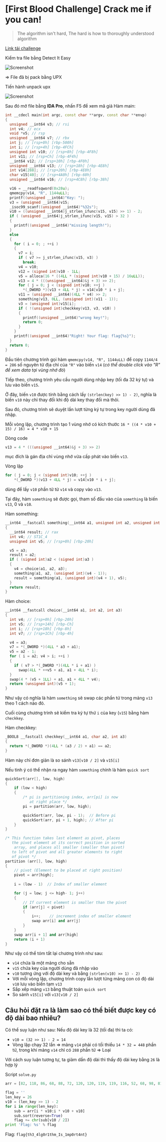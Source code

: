 # \[First Blood Challenge\] Crack me if you can!
>The algorithm isn't hard, The hard is how to thoroughly understood algorithm

[Link tải challenge](re4)

Kiểm tra file bằng Detect It Easy

![Screenshot](../screenshots/re_1.png?raw=true "Screenshot")

=> File đã bị pack bằng UPX

Tiến hành unpack upx

![Screenshot](../screenshots/re_2.png?raw=true "Screenshot")

Sau đó mở file bằng **IDA Pro**, nhấn F5 để xem mã giả
Hàm main:
```c++
int __cdecl main(int argc, const char **argv, const char **envp)
{
  unsigned __int64 v3; // rsi
  int v4; // ecx
  void *v5; // rsp
  unsigned __int64 v7; // rbx
  int j; // [rsp+0h] [rbp-500h]
  int i; // [rsp+4h] [rbp-4FCh]
  unsigned int v10; // [rsp+8h] [rbp-4F8h]
  int v11; // [rsp+Ch] [rbp-4F4h]
  __int64 v12; // [rsp+10h] [rbp-4F0h]
  unsigned __int64 v13; // [rsp+18h] [rbp-4E8h]
  int v14[288]; // [rsp+20h] [rbp-4E0h]
  char v15[40]; // [rsp+4A0h] [rbp-60h]
  unsigned __int64 v16; // [rsp+4C8h] [rbp-38h]

  v16 = __readfsqword(0x28u);
  qmemcpy(v14, "R", 1144uLL);
  printf((unsigned __int64)"Key: ");
  v3 = (unsigned __int64)v15;
  _isoc99_scanf((unsigned __int64)"%32s");
  v10 = ((unsigned __int64)j_strlen_ifunc(v15, v15) >> 1) - 2;
  if ( (unsigned __int64)j_strlen_ifunc(v15, v15) > 32 )
  {
    printf((unsigned __int64)"missing length!");
  }
  else
  {
    for ( i = 0; ; ++i )
    {
      v7 = i;
      if ( v7 >= j_strlen_ifunc(v15, v3) )
        break;
      v4 = v10;
      v12 = (signed int)v10 - 1LL;
      v5 = alloca(16 * ((4LL * (signed int)v10 + 15) / 16uLL));
      v13 = 4 * (((unsigned __int64)&j + 3) >> 2);
      for ( j = 0; j < (signed int)v10; ++j )
        *(_DWORD *)(v13 + 4LL * j) = v14[v10 * i + j];
      v11 = (unsigned __int64)(4LL * v4) >> 2;
      something(v13, 0LL, (unsigned int)(v11 - 1));
      v3 = (unsigned int)v15[i];
      if ( !(unsigned int)checkkey(v13, v3, v10) )
      {
        printf((unsigned __int64)"wrong key!");
        return 0;
      }
    }
    printf((unsigned __int64)"Right! Your flag: flag{%s}");
  }
  return 0;
}
```

Đầu tiên chương trình gọi hàm `qmemcpy(v14, "R", 1144uLL)` để copy `1144/4 = 286` số nguyên từ địa chỉ của `"R"` vào biến `v14` (_có thể double click vào "R" để xem data tại vùng nhớ đó_)

Tiếp theo, chương trình yêu cầu người dùng nhập key (tối đa 32 ký tự) và lưu vào biến `v15`.

Ở đây, biến `v10` được tính bằng cách lấy `(strlen(key) >> 1) - 2)`, nghĩa là biến `v10` này chỉ thay đổi khi độ dài key thay đổi mà thôi.

Sau đó, chương trình sẽ duyệt lần lượt từng ký tự trong key người dùng đã nhập.

Mỗi vòng lặp, chương trình tạo 1 vùng nhớ có kích thước ```16 * ((4 * v10 + 15) / 16) = 4 * v10 + 15```

Dòng code 
```c++
v13 = 4 * (((unsigned __int64)&j + 3) >> 2)
```
mục đích là gán địa chỉ vùng nhớ vừa cấp phát vào biến `v13`.

Vòng lặp
```c++
for ( j = 0; j < (signed int)v10; ++j )
	*(_DWORD *)(v13 + 4LL * j) = v14[v10 * i + j];
```
dùng để lấy `v10` phần tử từ `v14` và copy vào `v13`.

Tại đây, hàm `something` sẽ được gọi, tham số đầu vào của `something` là biến `v13`, 0 và `v10`.

Hàm something:
```c++
__int64 __fastcall something(__int64 a1, unsigned int a2, unsigned int a3)
{
  __int64 result; // rax
  int v4; // ST1C_4
  unsigned int v5; // [rsp+0h] [rbp-20h]

  v5 = a3;
  result = a2;
  if ( (signed int)a2 < (signed int)a3 )
  {
    v4 = choice(a1, a2, a3);
    something(a1, a2, (unsigned int)(v4 - 1));
    result = something(a1, (unsigned int)(v4 + 1), v5);
  }
  return result;
}
```

Hàm choice:
```c++
__int64 __fastcall choice(__int64 a1, int a2, int a3)
{
  int v4; // [rsp+0h] [rbp-20h]
  int v5; // [rsp+14h] [rbp-Ch]
  int i; // [rsp+18h] [rbp-8h]
  int v7; // [rsp+1Ch] [rbp-4h]

  v4 = a3;
  v7 = *(_DWORD *)(4LL * a3 + a1);
  v5 = a2 - 1;
  for ( i = a2; v4 > i; ++i )
  {
    if ( v7 > *(_DWORD *)(4LL * i + a1) )
      swap(4LL * ++v5 + a1, a1 + 4LL * i);
  }
  swap(4 * (v5 + 1LL) + a1, a1 + 4LL * v4);
  return (unsigned int)(v5 + 1);
}
```
Như vậy có nghĩa là hàm `something` sẽ swap các phần tử trong mảng `v13` theo 1 cách nào đó.

Cuối cùng chương trình sẽ kiểm tra ký tự thứ `i` của key (`v15`) bằng hàm `checkkey`.

Hàm checkkey:
```c++
_BOOL8 __fastcall checkkey(__int64 a1, char a2, int a3)
{
  return *(_DWORD *)(4LL * (a3 / 2) + a1) == a2;
}
```

Hàm này chỉ đơn giản là so sánh `v13[v10 / 2]` và `v15[i]`

Nếu tinh ý có thể nhận ra ngay hàm `something` chính là hàm `quick sort`

```c++
quickSort(arr[], low, high)
{
    if (low < high)
    {
        /* pi is partitioning index, arr[pi] is now
           at right place */
        pi = partition(arr, low, high);

        quickSort(arr, low, pi - 1);  // Before pi
        quickSort(arr, pi + 1, high); // After pi
    }
}

/* This function takes last element as pivot, places
   the pivot element at its correct position in sorted
    array, and places all smaller (smaller than pivot)
   to left of pivot and all greater elements to right
   of pivot */
partition (arr[], low, high)
{
    // pivot (Element to be placed at right position)
    pivot = arr[high];  
 
    i = (low - 1)  // Index of smaller element

    for (j = low; j <= high- 1; j++)
    {
        // If current element is smaller than the pivot
        if (arr[j] < pivot)
        {
            i++;    // increment index of smaller element
            swap arr[i] and arr[j]
        }
    }
    swap arr[i + 1] and arr[high]
    return (i + 1)
}
```

Như vậy có thể tóm tắt lại chương trình như sau:
- `v14` chứa là một mảng cho sẵn
- `v15` chứa key của người dùng đã nhập vào
- `v10` tương ứng với độ dài key và bằng `(strlen(v10) >> 1) - 2)`
- Với mỗi vòng lặp, chương trình copy lần lượt từng mảng con có độ dài `v10` lưu vào biến tạm `v13`
- Sắp xếp mảng `v13` bằng thuật toán `quick sort`
- So sánh `v15[i]` với `v13[v10 / 2]`

## Câu hỏi đặt ra là làm sao có thể biết được key có độ dài bao nhiêu?

Có thể suy luận như sau:
Nếu độ dài key là 32 (tối đa) thì ta có:
- `v10 = (32 >> 1) - 2 = 14`
- Vòng lặp chạy 32 lần => mảng `v14` phải có tối thiểu `14 * 32 = 448` phần tử, trong khi mảng `v14` chỉ có `288` phần tử
=> Loại

Với cách suy luận tương tự, ta giảm dần độ dài thì thấy độ dài key bằng `26` là hợp lý

Script `solve.py`
```python
arr = [82, 118, 86, 68, 88, 72, 120, 120, 119, 119, 116, 52, 68, 98, 81, 52, 108, 110, 117, 117, 111, 104, 112, 68, 48, 97, 69, 44, 99, 50, 33, 45, 51, 104, 55, 75, 43, 46, 77, 118, 98, 102, 111, 95, 74, 70, 97, 54, 119, 46, 50, 45, 49, 50, 52, 106, 73, 80, 114, 102, 86, 119, 113, 109, 122, 108, 77, 99, 70, 43, 97, 120, 114, 106, 113, 105, 103, 43, 65, 107, 119, 72, 78, 44, 44, 43, 44, 48, 115, 85, 45, 87, 90, 106, 119, 121, 116, 119, 114, 116, 72, 51, 89, 78, 46, 45, 46, 45, 48, 49, 71, 121, 68, 73, 89, 95, 122, 119, 118, 122, 116, 119, 48, 90, 117, 103, 72, 65, 122, 115, 105, 104, 105, 54, 43, 81, 79, 112, 122, 115, 113, 119, 109, 57, 118, 53, 84, 46, 122, 111, 89, 110, 107, 95, 103, 75, 107, 115, 77, 49, 44, 72, 68, 54, 73, 74, 106, 44, 85, 54, 121, 117, 122, 119, 116, 115, 102, 74, 97, 119, 99, 81, 103, 52, 49, 72, 95, 56, 69, 55, 115, 72, 33, 46, 48, 43, 43, 49, 56, 105, 66, 87, 44, 111, 119, 113, 121, 119, 109, 113, 56, 67, 95, 45, 71, 117, 116, 116, 116, 112, 119, 115, 103, 73, 86, 44, 43, 45, 33, 44, 48, 85, 46, 101, 101, 85, 120, 122, 121, 121, 117, 114, 87, 121, 114, 102, 81, 90, 118, 119, 118, 118, 116, 88, 95, 99, 55, 33, 33, 50, 45, 83, 44, 52, 86, 73, 118, 97, 65, 108, 120, 122, 114, 119, 110, 73, 119, 69, 68, 103, 117, 87, 119, 119, 120, 116]

flag = ''
len_key = 26
v10 = (len_key >> 1) - 2
for i in range(len_key):
	sub = arr[i * v10:i * v10 + v10]
	sub.sort(reverse=True)
	flag += chr(sub[v10 / 2])
print 'Flag: %s' % flag
```

Flag: `flag{th3_4lg0r1thm_Is_1mp0rt4nt}`